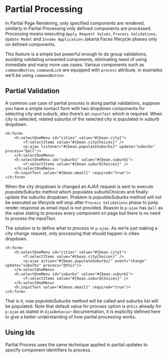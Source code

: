 # Partial Processing

In Partial Page Rendering, only specified components are rendered, similarly in Partial Processing
only defined components are processed. Processing means executing `Apply Request Values`,
`Process Validations`, `Update Model` and `Invoke Application` Jakarta Faces lifecycle phases only on defined
components.

This feature is a simple but powerful enough to do group validations, avoiding validating unwanted
components, eliminating need of using immediate and many more use cases. Various components
such as `commandButton`, `commandLink` are equipped with `process` attribute, in examples we’ll be
using `commandButton`.

## Partial Validation

A common use case of partial process is doing partial validations, suppose you have a simple
contact form with two dropdown components for selecting city and suburb, also there’s an `inputText`
which is required. When city is selected, related suburbs of the selected city is populated in suburb
dropdown.

```xhtml
<h:form>
    <h:selectOneMenu id="cities" value="#{bean.city}">
        <f:selectItems value="#{bean.cityChoices}" />
        <p:ajax listener="#{bean.populateSuburbs}" update="suburbs" process="@all"/>
    </h:selectOneMenu>
    <h:selectOneMenu id="suburbs" value="#{bean.suburb}">
        <f:selectItems value="#{bean.suburbChoices}" />
    </h:selectOneMenu>
    <h:inputText value="#{bean.email}" required="true"/>
</h:form>
```
When the city dropdown is changed an AJAX request is sent to execute _populateSuburbs_ method
which populates suburbChoices and finally update the suburbs dropdown. Problem is
_populateSuburbs_ method will not be executed as lifecycle will stop after `Process Validations` phase
to jump render response as email input is not provided. Reason is `p:ajax` has `@all` as the value
stating to process every component on page but there is no need to process the inputText.

The solution is to define what to process in `p:ajax`. As we’re just making a city change request, only
processing that should happen is cities dropdown.


```xhtml
<h:form>
    <h:selectOneMenu id="cities" value="#{bean.city}">
        <f:selectItems value="#{bean.cityChoices}" />
        <p:ajax action="#{bean.populateSuburbs}" event="change" update="suburbs" process="@this"/>
    </h:selectOneMenu>
    <h:selectOneMenu id="suburbs" value="#{bean.suburb}">
        <f:selectItems value="#{bean.suburbChoices}" />
    </h:selectOneMenu>
    <h:inputText value="#{bean.email}" required="true"/>
</h:form>
```
That is it, now _populateSuburbs_ method will be called and suburbs list will be populated. Note that
default value for process option is `@this` already for `p:ajax` as stated in `AjaxBehavior`
documentation, it is explicitly defined here to give a better understanding of how partial processing
works.

## Using Ids

Partial Process uses the same technique applied in partial updates to specify component identifiers
to process.
